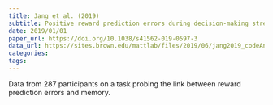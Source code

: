 ```yaml
---
title: Jang et al. (2019)
subtitle: Positive reward prediction errors during decision-making strengthen memory encoding
date: 2019/01/01
paper_url: https://doi.org/10.1038/s41562-019-0597-3
data_url: https://sites.brown.edu/mattlab/files/2019/06/jang2019_codeAndData.zip
categories:
tags:
---
```


Data from 287 participants on a task probing the link between reward prediction errors and memory.
